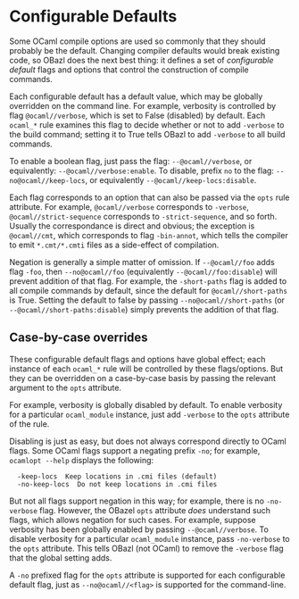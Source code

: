 Configurable Defaults
=====================

Some OCaml compile options are used so commonly that they should
probably be the default. Changing compiler defaults would break existing
code, so OBazl does the next best thing: it defines a set of
*configurable default* flags and options that control the construction
of compile commands.

Each configurable default has a default value, which may be globally
overridden on the command line. For example, verbosity is controlled by
flag `@ocaml//verbose`, which is set to False (disabled) by default.
Each `ocaml_*` rule examines this flag to decide whether or not to add
`-verbose` to the build command; setting it to True tells OBazl to add
`-verbose` to all build commands.

To enable a boolean flag, just pass the flag: `--@ocaml//verbose`, or
equivalently: `--@ocaml//verbose:enable`. To disable, prefix `no` to the
flag: `--no@ocaml//keep-locs`, or equivalently
`--@ocaml//keep-locs:disable`.

Each flag corresponds to an option that can also be passed via the
`opts` rule attribute. For example, `@ocaml//verbose` corresponds to
`-verbose`, `@ocaml//strict-sequence` corresponds to `-strict-sequence`,
and so forth. Usually the correspondance is direct and obvious; the
exception is `@ocaml//cmt`, which corresponds to flag `-bin-annot`,
which tells the compiler to emit `*.cmt/*.cmti` files as a side-effect
of compilation.

Negation is generally a simple matter of omission. If `--@ocaml//foo`
adds flag `-foo`, then `--no@ocaml//foo` (equivalently
`--@ocaml//foo:disable`) will prevent addition of that flag. For
example, the `-short-paths` flag is added to all compile commands by
default, since the default for `@ocaml//short-paths` is True. Setting
the default to false by passing `--no@ocaml//short-paths` (or
`--@ocaml//short-paths:disable`) simply prevents the addition of that
flag.

Case-by-case overrides
----------------------

These configurable default flags and options have global effect; each
instance of each `ocaml_*` rule will be controlled by these
flags/options. But they can be overridden on a case-by-case basis by
passing the relevant argument to the `opts` attribute.

For example, verbosity is globally disabled by default. To enable
verbosity for a particular `ocaml_module` instance, just add `-verbose`
to the `opts` attribute of the rule.

Disabling is just as easy, but does not always correspond directly to
OCaml flags. Some OCaml flags support a negating prefix `-no`; for
example, `ocamlopt --help` displays the following:

      -keep-locs  Keep locations in .cmi files (default)
      -no-keep-locs  Do not keep locations in .cmi files

But not all flags support negation in this way; for example, there is no
`-no-verbose` flag. However, the OBazel `opts` attribute *does*
understand such flags, which allows negation for such cases. For
example, suppose verbosity has been globally enabled by passing
`--@ocaml//verbose`. To disable verbosity for a particular
`ocaml_module` instance, pass `-no-verbose` to the `opts` attribute.
This tells OBazl (not OCaml) to remove the `-verbose` flag that the
global setting adds.

A `-no` prefixed flag for the `opts` attribute is supported for each
configurable default flag, just as `--no@ocaml//<flag>` is supported for
the command-line.
